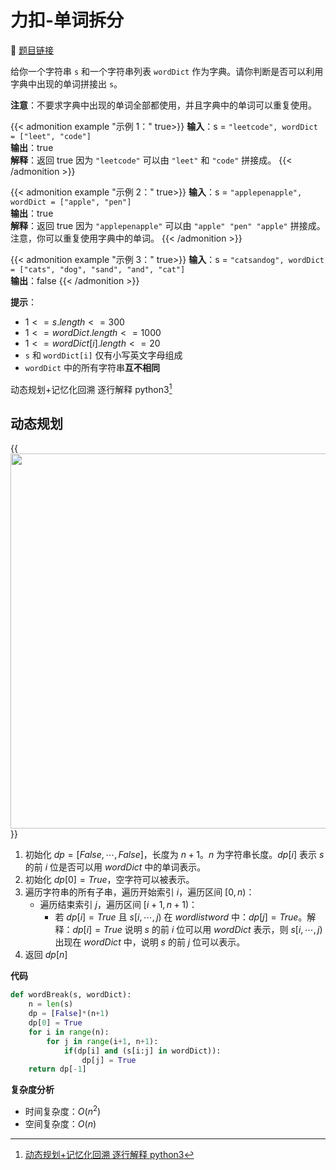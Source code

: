 # 力扣-单词拆分 

    
:link: [题目链接](https://leetcode.cn/problems/word-break)

给你一个字符串 `s` 和一个字符串列表 `wordDict` 作为字典。请你判断是否可以利用字典中出现的单词拼接出 `s`。

**注意**：不要求字典中出现的单词全部都使用，并且字典中的单词可以重复使用。

{{< admonition example "示例 1：" true>}}
**输入**：s = `"leetcode", wordDict = ["leet", "code"]`<br>
**输出**：true<br>
**解释**：返回 true 因为 `"leetcode"` 可以由 `"leet"` 和 `"code"` 拼接成。
{{< /admonition >}}

{{< admonition example "示例 2：" true>}}
**输入**：s = `"applepenapple", wordDict = ["apple", "pen"]`<br>
**输出**：true<br>
**解释**：返回 true 因为 `"applepenapple"` 可以由 `"apple" "pen" "apple"` 拼接成。注意，你可以重复使用字典中的单词。
{{< /admonition >}}

{{< admonition example "示例 3：" true>}}
**输入**：s = `"catsandog", wordDict = ["cats", "dog", "sand", "and", "cat"]`<br>
**输出**：false
{{< /admonition >}}

**提示**：

- $1 <= s.length <= 300$
- $1 <= wordDict.length <= 1000$
- $1 <= wordDict[i].length <= 20$
- `s` 和 `wordDict[i]` 仅有小写英文字母组成
- `wordDict` 中的所有字符串**互不相同**

动态规划+记忆化回溯 逐行解释 python3[^1]

## 动态规划

{{<image src="/images/word.png" caption="动态规划" width="600">}}

1. 初始化 $dp=[False,⋯,False]$，长度为 $n+1$。$n$ 为字符串长度。$dp[i]$ 表示 $s$ 的前 $i$ 位是否可以用 $wordDict$ 中的单词表示。
1. 初始化 $dp[0]=True$，空字符可以被表示。
1. 遍历字符串的所有子串，遍历开始索引 $i$，遍历区间 $[0,n)$：
    - 遍历结束索引 $j$，遍历区间 $[i+1,n+1)$：
        - 若 $dp[i]=True$ 且 $s[i,⋯,j)$ 在 $wordlistword$ 中：$dp[j]=True$。解释：$dp[i]=True$ 说明 $s$ 的前 $i$ 位可以用 $wordDict$ 表示，则 $s[i,⋯,j)$ 出现在 $wordDict$ 中，说明 $s$ 的前 $j$ 位可以表示。
1. 返回 $dp[n]$

**代码**

```python
def wordBreak(s, wordDict):
    n = len(s)
    dp = [False]*(n+1)
    dp[0] = True
    for i in range(n):
        for j in range(i+1, n+1):
            if(dp[i] and (s[i:j] in wordDict)):
                dp[j] = True
    return dp[-1]
```

**复杂度分析**

- 时间复杂度：$O(n^{2})$
- 空间复杂度：$O(n)$

[^1]: [动态规划+记忆化回溯 逐行解释 python3](https://leetcode.cn/problems/word-break/solutions/50986/dong-tai-gui-hua-ji-yi-hua-hui-su-zhu-xing-jie-shi/)


